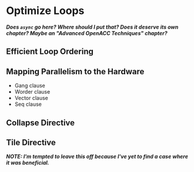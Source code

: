 Optimize Loops
==============
***Does `async` go here? Where should I put that? Does it deserve its own
chapter?  Maybe an "Advanced OpenACC Techniques" chapter?***

Efficient Loop Ordering
-----------------------

Mapping Parallelism to the Hardware
-----------------------------------
* Gang clause
* Worder clause
* Vector clause
* Seq clause

Collapse Directive
------------------

Tile Directive
--------------
***NOTE: I'm tempted to leave this off because I've yet to find a case where it
was beneficial.***

